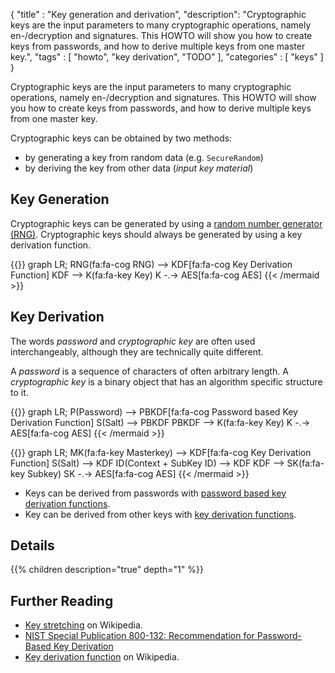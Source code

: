 {
"title" : "Key generation and derivation",
"description": "Cryptographic keys are the input parameters to many cryptographic operations, namely en-/decryption and signatures. This HOWTO will show you how to create keys from passwords, and how to derive multiple keys from one master key.",
"tags" : [
    "howto",
    "key derivation", "TODO"
],
"categories" : [
    "keys"
]
}

Cryptographic keys are the input parameters to many cryptographic operations, namely en-/decryption and signatures. This HOWTO will show you how to create keys from passwords, and how to derive multiple keys from one master key.


Cryptographic keys can be obtained by two methods:

* by generating a key from random data (e.g. `SecureRandom`)
* by deriving the key from other data (_input key material_)

## Key Generation

Cryptographic keys can be generated by using a [random number generator (RNG)](https://en.wikipedia.org/wiki/Random_number_generation). Cryptographic keys should always be generated by using a key derivation function.

{{<mermaid align="left">}}
graph LR;
    RNG(fa:fa-cog RNG) --> KDF[fa:fa-cog Key Derivation Function]
    KDF --> K(fa:fa-key Key)
    K -.-> AES[fa:fa-cog AES]
{{< /mermaid >}}


## Key Derivation


The words _password_ and _cryptographic key_ are often used interchangeably, although they are technically quite different.

A _password_ is a sequence of characters of often arbitrary length. A _cryptographic key_ is a binary object that has an algorithm specific structure to it.

{{<mermaid align="left">}}
graph LR;
    P(Password) --> PBKDF[fa:fa-cog Password based Key Derivation Function]
    S(Salt) --> PBKDF
    PBKDF --> K(fa:fa-key Key)
    K -.-> AES[fa:fa-cog AES]
{{< /mermaid >}}



{{<mermaid align="left">}}
graph LR;
    MK(fa:fa-key  Masterkey) --> KDF[fa:fa-cog Key Derivation Function]
    S(Salt) --> KDF
    ID(Context + SubKey ID) --> KDF
    KDF --> SK(fa:fa-key Subkey)
    SK -.-> AES[fa:fa-cog AES]
{{< /mermaid >}}

* Keys can be derived from passwords with [password based key derivation functions](passwords/).
* Key  can be derived from other keys with [key derivation functions](kdf/).


## Details
{{% children description="true" depth="1"  %}}

## Further Reading
* [Key stretching](https://en.wikipedia.org/wiki/Key_stretching) on Wikipedia.
* [NIST Special Publication 800-132: Recommendation for Password-Based Key Derivation](http://nvlpubs.nist.gov/nistpubs/Legacy/SP/nistspecialpublication800-132.pdf)
* [Key derivation function](https://en.wikipedia.org/wiki/Key_derivation_function) on Wikipedia.
